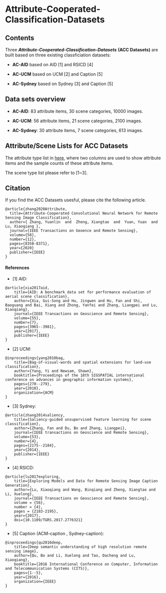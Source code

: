 # Attribute-Cooperated-Classification-Datasets

## Contents
Three ***Attribute-Cooperated-Classification-Datasets*** **(ACC Datasets)** are built based on three existing classficiation datasets:

- **AC-AID** based on AID [1] and RSICD [4]

- **AC-UCM** based on UCM [2] and Caption [5]

- **AC-Sydney** based on Sydney [3] and Caption [5]

## Data sets overview

- **AC-AID**: 83 attribute items, 30 scene categories, 10000 images.

- **AC-UCM**: 56 attribute items, 21 scene categories, 2100 images.

- **AC-Sydney**: 30 attribute items, 7 scene categories, 613 images.


## Attribute/Scene Lists for ACC Datasets

The attribute type list in [here](https://github.com/CrazyStoneonRoad/Attribute-Cooperated-Classification-Datasets/blob/master/Attribute_List.md), where two columns are used to show attribute items and the sample counts of these attribute items. 

The scene type list please refer to [1~3]. 


## Citation
If you find the ACC Datasets usesful, please cite the following article.

```
@article{zhang2020Attribute,
  title={Attribute-Cooperated Convolutional Neural Network for Remote Sensing Image Classification},
  author={ Zhang, Yuanlin  and  Zheng, Xiangtao  and  Yuan, Yuan  and  Lu, Xiaoqiang },
  journal={IEEE Transactions on Geoence and Remote Sensing},
  volume={58},
  number={12},
  pages={8358-8371},
  year={2020}
  publisher={IEEE}
}
```

#### References

- [1] AID: 
```
@article{xia2017aid,
	title={AID: A benchmark data set for performance evaluation of aerial scene classification},
	author={Xia, Gui-Song and Hu, Jingwen and Hu, Fan and Shi, Baoguang and Bai, Xiang and Zhong, Yanfei and Zhang, Liangpei and Lu, Xiaoqiang},
	journal={IEEE Transactions on Geoscience and Remote Sensing},
	volume={55},
	number={7},
	pages={3965--3981},
	year={2017},
	publisher={IEEE}
}
```

- [2] UCM: 
```
@inproceedings{yang2010bag,
	title={Bag-of-visual-words and spatial extensions for land-use classification},
	author={Yang, Yi and Newsam, Shawn},
	booktitle={Proceedings of the 18th SIGSPATIAL international conference on advances in geographic information systems},
	pages={270--279},
	year={2010},
	organization={ACM}
}
```
- [3] Sydney: 
```
@article{zhang2014saliency,
	title={Saliency-guided unsupervised feature learning for scene classification},
	author={Zhang, Fan and Du, Bo and Zhang, Liangpei},
	journal={IEEE transactions on Geoscience and Remote Sensing},
	volume={53},
	number={4},
	pages={2175--2184},
	year={2014},
	publisher={IEEE}
}
```

- [4] RSICD: 
```
@article{lu2017exploring,
	title={Exploring Models and Data for Remote Sensing Image Caption Generation},
	author={Lu, Xiaoqiang and Wang, Binqiang and Zheng, Xiangtao and Li, Xuelong},
	journal={IEEE Transactions on Geoscience and Remote Sensing},
	volume = {56},
	number = {4},
	pages = {2183-2195},
	year={2017},
	doi={10.1109/TGRS.2017.2776321}
}
```

- [5] Caption (ACM-caption , Sydney-caption): 
```
@inproceedings{qu2016deep,
	title={Deep semantic understanding of high resolution remote sensing image},
	author={Qu, Bo and Li, Xuelong and Tao, Dacheng and Lu, Xiaoqiang},
	booktitle={2016 International Conference on Computer, Information and Telecommunication Systems (CITS)},
	pages={1--5},
	year={2016},
	organization={IEEE}
}
```
